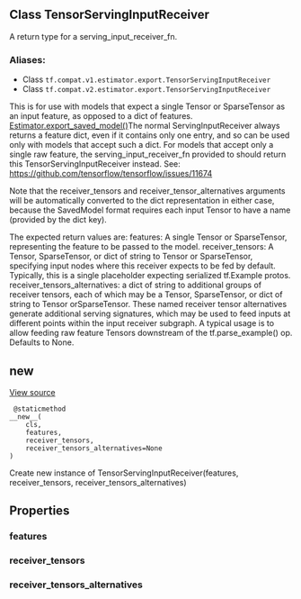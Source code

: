 ## Class TensorServingInputReceiver

A return type for a serving_input_receiver_fn.
### Aliases:
- Class `tf.compat.v1.estimator.export.TensorServingInputReceiver`
- Class `tf.compat.v2.estimator.export.TensorServingInputReceiver`

This is for use with models that expect a single Tensor or SparseTensor as an input feature, as opposed to a dict of features.
[Estimator.export_saved_model()](https://www.tensorflow.org/api_docs/python/tf/compat/v1/estimator/Estimator#export_saved_model)The normal ServingInputReceiver always returns a feature dict, even if it contains only one entry, and so can be used only with models that accept such a dict. For models that accept only a single raw feature, the serving_input_receiver_fn provided to  should return this TensorServingInputReceiver instead. See: https://github.com/tensorflow/tensorflow/issues/11674


Note that the receiver_tensors and receiver_tensor_alternatives arguments will be automatically converted to the dict representation in either case, because the SavedModel format requires each input Tensor to have a name (provided by the dict key).

The expected return values are: features: A single Tensor or SparseTensor, representing the feature to be passed to the model. receiver_tensors: A Tensor, SparseTensor, or dict of string to Tensor or SparseTensor, specifying input nodes where this receiver expects to be fed by default. Typically, this is a single placeholder expecting serialized tf.Example protos. receiver_tensors_alternatives: a dict of string to additional groups of receiver tensors, each of which may be a Tensor, SparseTensor, or dict of string to Tensor orSparseTensor. These named receiver tensor alternatives generate additional serving signatures, which may be used to feed inputs at different points within the input receiver subgraph. A typical usage is to allow feeding raw feature Tensors downstream of the tf.parse_example() op. Defaults to None.
## __new__
[View source](https://github.com/tensorflow/estimator/tree/master/tensorflow_estimator/python/estimator/export/export.py)


```
 @staticmethod
__new__(
    cls,
    features,
    receiver_tensors,
    receiver_tensors_alternatives=None
)
```

Create new instance of TensorServingInputReceiver(features, receiver_tensors, receiver_tensors_alternatives)
## Properties
### features
### receiver_tensors
### receiver_tensors_alternatives

